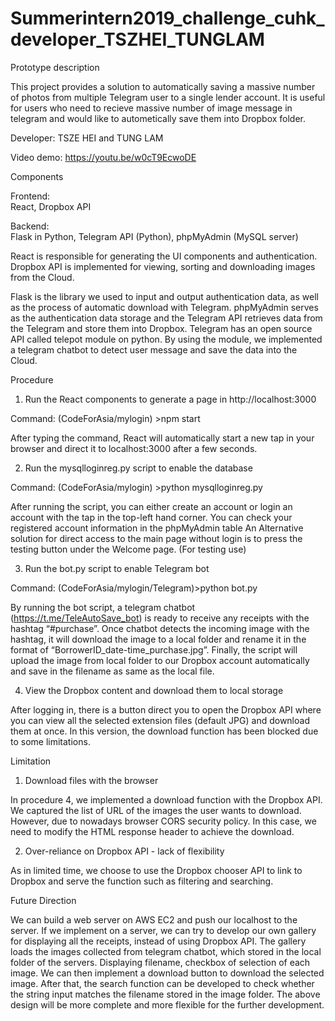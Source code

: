 # Summerintern2019_challenge_cuhk_developer_TSZHEI_TUNGLAM

Prototype description

This project provides a solution to automatically saving a massive number of photos from multiple Telegram user to a single lender account. It is useful for users who need to recieve massive number of image message in telegram and would like to autometically save them into Dropbox folder.

Developer:
TSZE HEI and
TUNG LAM

Video demo: https://youtu.be/w0cT9EcwoDE

Components

Frontend:                     
React, Dropbox API                   

Backend:                
Flask in Python, Telegram API (Python), phpMyAdmin (MySQL server)

React is responsible for generating the UI components and authentication. Dropbox API is implemented for viewing, sorting and downloading images from the Cloud.

Flask is the library we used to input and output authentication data, as well as the process of automatic download with Telegram. phpMyAdmin serves as the authentication data storage and the Telegram API retrieves data from the Telegram and store them into Dropbox.
Telegram has an open source API called telepot module on python. By using the module, we implemented a telegram chatbot to detect user message and save the data into the Cloud.

Procedure

1. Run the React components to generate a page in http://localhost:3000

Command: (CodeForAsia/mylogin) >npm start

After typing the command, React will automatically start a new tap in your browser and direct it to localhost:3000 after a few seconds.

2. Run the mysqlloginreg.py script to enable the database

Command: (CodeForAsia/mylogin) >python mysqlloginreg.py

After running the script, you can either create an account or login an account with the tap in the top-left hand corner.
You can check your registered account information in the phpMyAdmin table
An Alternative solution for direct access to the main page without login is to press the testing button under the Welcome page. (For testing use)

3. Run the bot.py script to enable Telegram bot

Command: (CodeForAsia/mylogin/Telegram)>python bot.py

By running the bot script, a telegram chatbot (https://t.me/TeleAutoSave_bot) is ready to receive any receipts with the hashtag “#purchase”.
Once chatbot detects the incoming image with the hashtag, it will download the image to a local folder and rename it in the format of “BorrowerID_date-time_purchase.jpg”.
Finally, the script will upload the image from local folder to our Dropbox account automatically and save in the filename as same as the local file.

4. View the Dropbox content and download them to local storage

After logging in, there is a button direct you to open the Dropbox API where you can view all the selected extension files (default JPG) and download them at once. In this version, the download function has been blocked due to some limitations.

Limitation

1. Download files with the browser

In procedure 4, we implemented a download function with the Dropbox API. We captured the list of URL of the images the user wants to download. However, due to nowadays browser CORS security policy. In this case, we need to modify the HTML response header to achieve the download.

2. Over-reliance on Dropbox API - lack of flexibility

As in limited time, we choose to use the Dropbox chooser API to link to Dropbox and serve the function such as filtering and searching. 


Future Direction

We can build a web server on AWS EC2 and push our localhost to the server. If we implement on a server, we can try to develop our own gallery for displaying all the receipts, instead of using Dropbox API. The gallery loads the images collected from telegram chatbot, which stored in the local folder of the servers. Displaying filename, checkbox of selection of each image. We can then implement a download button to download the selected image. After that, the search function can be developed to check whether the string input matches the filename stored in the image folder. The above design will be more complete and more flexible for the further development.
